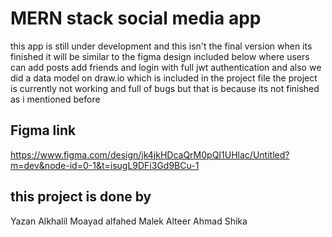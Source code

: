 # MERN stack social media app

this app is still under development and this isn't the final version when its finished it will be similar to the figma design included below where users can add posts add friends and login with full jwt authentication and also we did a data model on draw.io which is included in the project file the project is currently not working and full of bugs but that is because its not finished as i mentioned before

## Figma link

https://www.figma.com/design/jk4jkHDcaQrM0pQI1UHlac/Untitled?m=dev&node-id=0-1&t=isugL9DFi3Gd9BCu-1 

## this project is done by
Yazan Alkhalil
Moayad alfahed
Malek Alteer
Ahmad Shika
